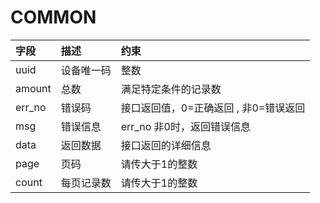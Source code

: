 # COMMON

| 字段 | 描述 | 约束 |
:-----|:-----|:----|
uuid| 设备唯一码 | 整数
amount| 总数 | 满足特定条件的记录数
err_no | 错误码 | 接口返回值，0=正确返回 , 非0=错误返回
msg| 错误信息 | err_no 非0时，返回错误信息
data | 返回数据 | 接口返回的详细信息
page | 页码 | 请传大于1的整数
count | 每页记录数 | 请传大于1的整数
